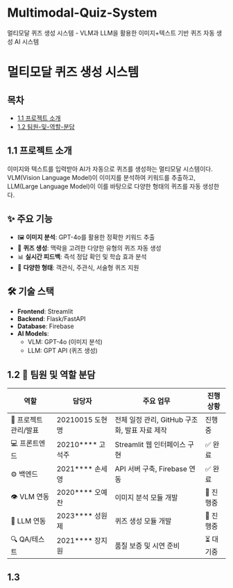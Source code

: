 # Multimodal-Quiz-System
멀티모달 퀴즈 생성 시스템 - VLM과 LLM을 활용한 이미지+텍스트 기반 퀴즈 자동 생성 AI 시스템

# 멀티모달 퀴즈 생성 시스템

## 목차
- [1.1 프로젝트 소개](#11-프로젝트-소개)
- [1.2 팀원-및-역할-분담](#12-👥-팀원-및-역할-분담)


## 1.1 프로젝트 소개
이미지와 텍스트를 입력받아 AI가 자동으로 퀴즈를 생성하는 멀티모달 시스템이다.
VLM(Vision Language Model)이 이미지를 분석하여 키워드를 추출하고, 
LLM(Large Language Model)이 이를 바탕으로 다양한 형태의 퀴즈를 자동 생성한다.

## ✨ 주요 기능
- 🖼️ **이미지 분석**: GPT-4o를 활용한 정확한 키워드 추출
- 🧠 **퀴즈 생성**: 맥락을 고려한 다양한 유형의 퀴즈 자동 생성
- 📊 **실시간 피드백**: 즉석 정답 확인 및 학습 효과 분석
- 🎯 **다양한 형태**: 객관식, 주관식, 서술형 퀴즈 지원

## 🛠️ 기술 스택
- **Frontend**: Streamlit
- **Backend**: Flask/FastAPI
- **Database**: Firebase
- **AI Models**: 
  - VLM: GPT-4o (이미지 분석)
  - LLM: GPT API (퀴즈 생성)
 
## 1.2 👥 팀원 및 역할 분담
| 역할 | 담당자 | 주요 업무 | 진행 상황 |
|------|--------|-----------|----------|
| 🎯 프로젝트 관리/발표 | 20210015 도현명 | 전체 일정 관리, GitHub 구조화, 발표 자료 제작 | 진행중 |
| 💻 프론트엔드 | 20210**** 고석주 | Streamlit 웹 인터페이스 구현 | ✅ 완료 |
| ⚙️ 백엔드 | 2021**** 손세영 | API 서버 구축, Firebase 연동 | ✅ 완료 |
| 👁️ VLM 연동 | 2020**** 오예찬 | 이미지 분석 모듈 개발 | 🔄 진행중 |
| 🧠 LLM 연동 | 2023**** 성원제 | 퀴즈 생성 모듈 개발 | 🔄 진행중 |
| 🔍 QA/테스트 | 2021**** 장지원 | 품질 보증 및 시연 준비 | ⏳ 대기중 |

## 1.3  
